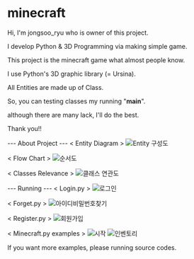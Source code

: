 # minecraft

Hi, I'm jongsoo_ryu who is owner of this project.

I develop Python & 3D Programming via making simple game.

This project is the minecraft game what almost people know.

I use Python's 3D graphic library (= Ursina).

All Entities are made up of Class.

So, you can testing classes my running "__main__".

although there are many lack, I'll do the best.

Thank you!!

--- About Project ---
< Entity Diagram >
![Entity 구성도](https://user-images.githubusercontent.com/73584717/128788350-4bd37993-cd1f-492e-baa1-b9b3e59cfc60.jpg)

< Flow Chart >
![순서도](https://user-images.githubusercontent.com/73584717/128788351-954d9b85-bca8-4c54-8e56-cfd20a090261.jpg)

< Classes Relevance >
![클래스 연관도](https://user-images.githubusercontent.com/73584717/128788353-45a36aac-6dd4-4912-bb75-1e64e8a6de64.jpg)


--- Running ---
< Login.py >
![로그인](https://user-images.githubusercontent.com/73584717/128790040-eae48c9b-e3ba-4d01-aecb-d41cfbe5034f.jpg)

< Forget.py >
![아이디비밀번호찾기](https://user-images.githubusercontent.com/73584717/128790046-381f408e-713c-4922-9af4-958d7329474a.jpg)

< Register.py >
![회원가입](https://user-images.githubusercontent.com/73584717/128790051-9cde67a9-966a-4248-8682-d40035d5ed1a.jpg)

< Minecraft.py examples >
![시작](https://user-images.githubusercontent.com/73584717/128790043-aeccb8a5-9a7a-48eb-8c4a-fd73c5a33e9b.jpg)
![인벤토리](https://user-images.githubusercontent.com/73584717/128790048-47fea77f-622d-4462-aadd-2f4a6188deac.jpg)

If you want more examples, please running source codes.
